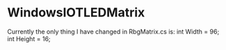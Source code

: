 # WindowsIOTLEDMatrix

Currently the only thing I have changed in RbgMatrix.cs is:
        int Width = 96;
        int Height = 16;
